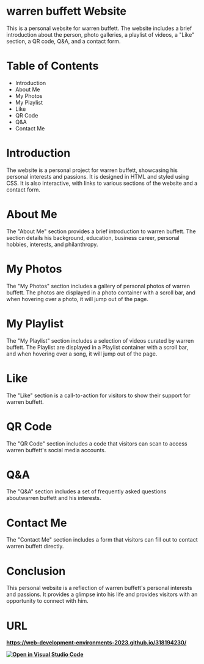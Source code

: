 # warren buffett Website
This is a personal website for warren buffett. The website includes a brief introduction about the person, photo galleries, a playlist of videos, a "Like" section, a QR code, Q&A, and a contact form.

# Table of Contents
* Introduction
* About Me
* My Photos
* My Playlist
* Like
* QR Code
* Q&A
* Contact Me
# Introduction
The website is a personal project for warren buffett, showcasing his personal interests and passions. It is designed in HTML and styled using CSS. It is also interactive, with links to various sections of the website and a contact form.

# About Me
The "About Me" section provides a brief introduction to warren buffett. The section details his background, education, business career, personal hobbies, interests, and philanthropy.

# My Photos
The "My Photos" section includes a gallery of personal photos of warren buffett. The photos are displayed in a photo container with a scroll bar, and when hovering over a photo, it will jump out of the page.

# My Playlist
The "My Playlist" section includes a selection of videos curated by warren buffett. The Playlist are displayed in a Playlist container with a scroll bar, and when hovering over a song, it will jump out of the page.

# Like
The "Like" section is a call-to-action for visitors to show their support for warren buffett.

# QR Code
The "QR Code" section includes a code that visitors can scan to access warren buffett's social media accounts.

# Q&A
The "Q&A" section includes a set of frequently asked questions aboutwarren buffett and his interests.

# Contact Me
The "Contact Me" section includes a form that visitors can fill out to contact warren buffett directly.

# Conclusion
This personal website is a reflection of warren buffett's personal interests and passions. It provides a glimpse into his life and provides visitors with an opportunity to connect with him.

# URL
<b>https://web-development-environments-2023.github.io/318194230/<b>


[![Open in Visual Studio Code](https://classroom.github.com/assets/open-in-vscode-c66648af7eb3fe8bc4f294546bfd86ef473780cde1dea487d3c4ff354943c9ae.svg)](https://classroom.github.com/online_ide?assignment_repo_id=10494143&assignment_repo_type=AssignmentRepo)
